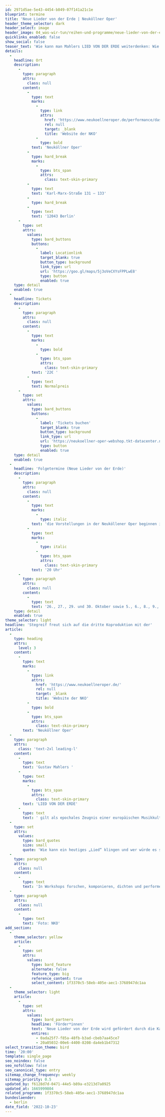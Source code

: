 ```yaml
---
id: 2971d5ae-5e43-4454-b849-07f141a21c1e
blueprint: termine
title: 'Neue Lieder von der Erde | Neuköllner Oper'
header_theme_selector: dark
header_select: image
header_image: 04_was-wir-tun/reihen-und-programme/neue-lieder-von-der-erde/nko-header_neue-lieder-von-der-erde_(c)_nko.jpg
quicklinks_enabled: false
show_social: false
teaser_text: 'Wie kann man Mahlers LIED VON DER ERDE weiterdenken: Wie kann ein heutiges „Lied“ klingen und wer würde es singen? In Workshops forschen, komponieren, dichten und performen die Neuköllner Oper und das Stegreif Orchester neue Songs, Musiken, Lieder und Szenen und entwickln daraus das Bühnenwerk NEUE LIDER VON DER ERDE.'
details:
  -
    headline: Ort
    description:
      -
        type: paragraph
        attrs:
          class: null
        content:
          -
            type: text
            marks:
              -
                type: link
                attrs:
                  href: 'https://www.neukoellneroper.de/performance/das-lied-von-der-erde/'
                  rel: null
                  target: _blank
                  title: 'Website der NKO'
              -
                type: bold
            text: 'Neuköllner Oper'
          -
            type: hard_break
            marks:
              -
                type: bts_span
                attrs:
                  class: text-skin-primary
          -
            type: text
            text: 'Karl-Marx-Straße 131 – 133'
          -
            type: hard_break
          -
            type: text
            text: '12043 Berlin'
      -
        type: set
        attrs:
          values:
            type: bard_buttons
            buttons:
              -
                label: Locationlink
                target_blank: true
                button_type: background
                link_type: url
                url: 'https://goo.gl/maps/5j3oVeCXYsFPPLwE8'
                type: button
                enabled: true
    type: detail
    enabled: true
  -
    headline: Tickets
    description:
      -
        type: paragraph
        attrs:
          class: null
        content:
          -
            type: text
            marks:
              -
                type: bold
              -
                type: bts_span
                attrs:
                  class: text-skin-primary
            text: '22€ '
          -
            type: text
            text: Normalpreis
      -
        type: set
        attrs:
          values:
            type: bard_buttons
            buttons:
              -
                label: 'Tickets buchen'
                target_blank: true
                button_type: background
                link_type: url
                url: 'https://neukoellner-oper-webshop.tkt-datacenter.net/de/tickets/neue-lieder-von-der-erde/neukoellner-oper-saal-23-10-2022-20-00'
                type: button
                enabled: true
    type: detail
    enabled: true
  -
    headline: 'Folgetermine (Neue Lieder von der Erde)'
    description:
      -
        type: paragraph
        attrs:
          class: null
        content:
          -
            type: text
            marks:
              -
                type: italic
            text: 'die Vorstellungen in der Neuköllener Oper beginnen immer um '
          -
            type: text
            marks:
              -
                type: italic
              -
                type: bts_span
                attrs:
                  class: text-skin-primary
            text: '20 Uhr'
      -
        type: paragraph
        attrs:
          class: null
        content:
          -
            type: text
            text: '26., 27., 29. und 30. Oktober sowie 5., 6., 8., 9., 11. und 12. November'
    type: detail
    enabled: true
theme_selector: light
headline: 'Stegreif freut sich auf die dritte Koproduktion mit der'
article:
  -
    type: heading
    attrs:
      level: 3
    content:
      -
        type: text
        marks:
          -
            type: link
            attrs:
              href: 'https://www.neukoellneroper.de/'
              rel: null
              target: _blank
              title: 'Website der NKO'
          -
            type: bold
          -
            type: bts_span
            attrs:
              class: text-skin-primary
        text: 'Neuköllner Oper'
  -
    type: paragraph
    attrs:
      class: 'text-2xl leading-l'
    content:
      -
        type: text
        text: 'Gustav Mahlers '
      -
        type: text
        marks:
          -
            type: bts_span
            attrs:
              class: text-skin-primary
        text: 'LIED VON DER ERDE'
      -
        type: text
        text: ' gilt als epochales Zeugnis einer europäischen Musikkultur, in dem sich eine brüchig gewordene Welt widerspiegelt. Heute steht Mahlers orchestraler Liederzyklus in einer Welt, in der Kunstschaffende aller Länder und Sprachen mit globaler Umweltzerstörung und Krieg umgehen müssen. Doch statt Abschied zu nehmen von dieser Welt, wollen wir Mahlers Werk weiterdenken: '
  -
    type: set
    attrs:
      values:
        type: bard_quotes
        size: small
        quote: 'Wie kann ein heutiges „Lied“ klingen und wer würde es singen?'
  -
    type: paragraph
    attrs:
      class: null
    content:
      -
        type: text
        text: 'In Workshops forschen, komponieren, dichten und performen die Neuköllner Oper und das Stegreif Orchester neue Songs, Musiken, Lieder und Szenen und entwickln daraus - gemeinsam mit Autor*innen aus dem Projekt „WeiterSchreiben“, dem Haus für Poesie und sowie Expert*innen der Hochschule für nachhaltige Entwicklung Eberswalde und dem Institut für transformative Nachhaltigkeitsforschung Potsdam - das Bühnenwerk NEUE LIEDER VON DER ERDE.'
  -
    type: paragraph
    attrs:
      class: null
    content:
      -
        type: text
        text: 'Foto: NKO'
add_section:
  -
    theme_selector: yellow
    article:
      -
        type: set
        attrs:
          values:
            type: bard_feature
            alternate: false
            feature_type: big
            reference_content: true
            select_content: 1f3370c5-58eb-405e-aec1-3768947dc1aa
  -
    theme_selector: light
    article:
      -
        type: set
        attrs:
          values:
            type: bard_partners
            headline: 'Förder*innen'
            text: 'Neue Lieder von der Erde wird gefördert durch die Karl Schlecht Stiftung und den Hauptstadtkulturfond.'
            entires:
              - 0ada25f7-f85a-48fb-b3ad-cbeb7aa45ce7
              - 20a05032-00e6-4400-8208-da4eb1b47312
select_transition_theme: bird
time: '20:00'
template: single_page
seo_noindex: false
seo_nofollow: false
seo_canonical_type: entry
sitemap_change_frequency: weekly
sitemap_priority: 0.5
updated_by: f6128d7d-0471-44e5-b89a-e3213d7a0925
updated_at: 1665999804
related_programm: 1f3370c5-58eb-405e-aec1-3768947dc1aa
bundeslaender:
  - berlin
date_field: '2022-10-23'
---
```

